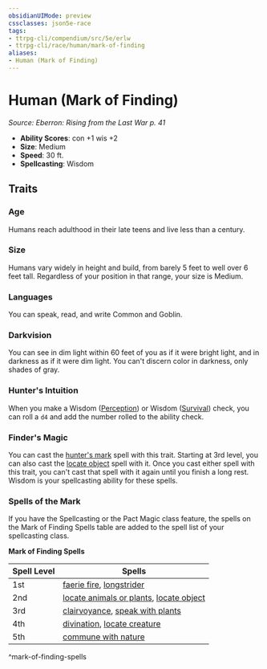 ```yaml
---
obsidianUIMode: preview
cssclasses: json5e-race
tags:
- ttrpg-cli/compendium/src/5e/erlw
- ttrpg-cli/race/human/mark-of-finding
aliases:
- Human (Mark of Finding)
---
```

# Human (Mark of Finding)
*Source: Eberron: Rising from the Last War p. 41*  


- **Ability Scores**: con +1 wis +2
- **Size**: Medium
- **Speed**: 30 ft.
- **Spellcasting**: Wisdom

## Traits

### Age

Humans reach adulthood in their late teens and live less than a century.

### Size

Humans vary widely in height and build, from barely 5 feet to well over 6 feet tall. Regardless of your position in that range, your size is Medium.

### Languages

You can speak, read, and write Common and Goblin.

### Darkvision

You can see in dim light within 60 feet of you as if it were bright light, and in darkness as if it were dim light. You can't discern color in darkness, only shades of gray.

### Hunter's Intuition

When you make a Wisdom ([Perception](Інструменти%20ДМ/CLI/rules/skills.md#Perception)) or Wisdom ([Survival](Інструменти%20ДМ/CLI/rules/skills.md#Survival)) check, you can roll a `d4` and add the number rolled to the ability check.

### Finder's Magic

You can cast the [hunter's mark](Інструменти%20ДМ/CLI/spells/hunters-mark-xphb.md) spell with this trait. Starting at 3rd level, you can also cast the [locate object](Інструменти%20ДМ/CLI/spells/locate-object-xphb.md) spell with it. Once you cast either spell with this trait, you can't cast that spell with it again until you finish a long rest. Wisdom is your spellcasting ability for these spells.

### Spells of the Mark

If you have the Spellcasting or the Pact Magic class feature, the spells on the Mark of Finding Spells table are added to the spell list of your spellcasting class.

**Mark of Finding Spells**

| Spell Level | Spells |
|-------------|--------|
| 1st | [faerie fire](Інструменти%20ДМ/CLI/spells/faerie-fire-xphb.md), [longstrider](Інструменти%20ДМ/CLI/spells/longstrider-xphb.md) |
| 2nd | [locate animals or plants](Інструменти%20ДМ/CLI/spells/locate-animals-or-plants-xphb.md), [locate object](Інструменти%20ДМ/CLI/spells/locate-object-xphb.md) |
| 3rd | [clairvoyance](Інструменти%20ДМ/CLI/spells/clairvoyance-xphb.md), [speak with plants](Інструменти%20ДМ/CLI/spells/speak-with-plants-xphb.md) |
| 4th | [divination](Інструменти%20ДМ/CLI/spells/divination-xphb.md), [locate creature](Інструменти%20ДМ/CLI/spells/locate-creature-xphb.md) |
| 5th | [commune with nature](Інструменти%20ДМ/CLI/spells/commune-with-nature-xphb.md) |
^mark-of-finding-spells